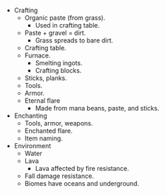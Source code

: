 * Crafting
  * Organic paste (from grass).
    * Used in crafting table.
  * Paste + gravel = dirt.
    * Grass spreads to bare dirt.
  * Crafting table.
  * Furnace.
    * Smelting ingots.
    * Crafting blocks.
  * Sticks, planks.
  * Tools.
  * Armor.
  * Eternal flare
    * Made from mana beans, paste, and sticks.
* Enchanting
  * Tools, armor, weapons.
  * Enchanted flare.
  * Item naming.
* Environment
  * Water
  * Lava
    * Lava affected by fire resistance.
  * Fall damage resistance.
  * Biomes have oceans and underground.
